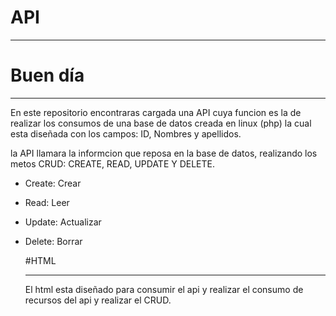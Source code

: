 # API 
______________________________________________________________________________
# Buen día
______________________________________________________________________________

En este repositorio encontraras cargada una API cuya funcion es la de realizar los consumos 
de una base de datos creada en linux (php) la cual esta diseñada con los campos:
ID, Nombres y apellidos. 

la API llamara la informcion que reposa en la base de datos, realizando los metos CRUD: CREATE, READ, UPDATE Y DELETE. 

- Create: Crear
- Read: Leer
- Update: Actualizar 
- Delete: Borrar
  
  #HTML
  ___________________________________________________________________________
  El html esta diseñado para consumir el api y realizar el consumo de recursos del api y realizar el CRUD.
  
